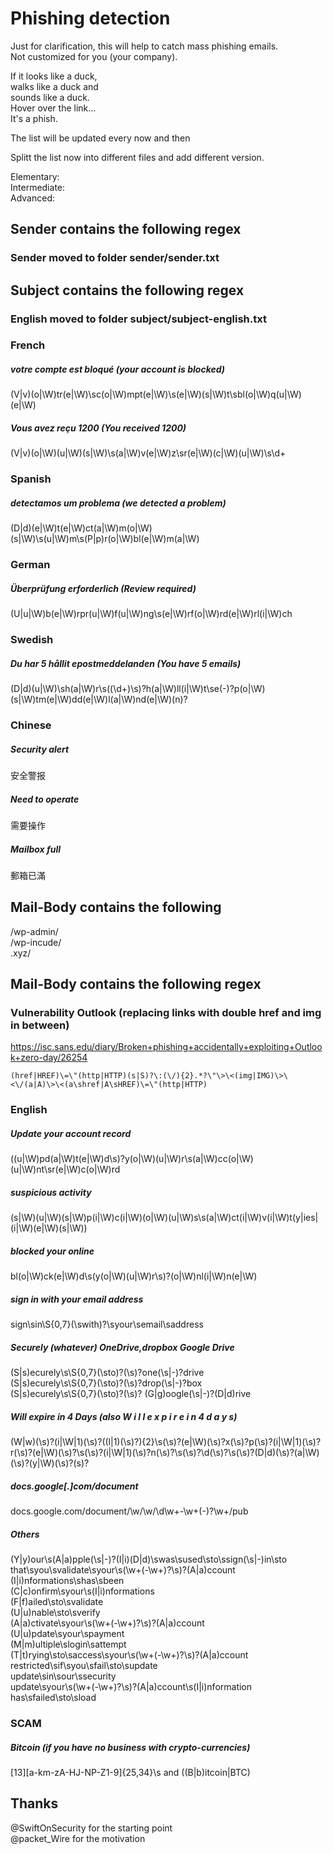 # Phishing detection

Just for clarification, this will help to catch mass phishing emails.  
Not customized for you (your company).

If it looks like a duck,  
walks like a duck and  
sounds like a duck.  
Hover over the link...  
It's a phish.  

The list will be updated every now and then  

Splitt the list now into different files and add different version.

Elementary:  
Intermediate:   
Advanced:  

## Sender contains the following regex

### Sender moved to folder sender/sender.txt

## Subject contains the following regex

### English moved to folder subject/subject-english.txt

### French
##### votre compte est bloqué (your account is blocked)
(V|v)(o|\W)tr(e|\W)\sc(o|\W)mpt(e|\W)\s(e|\W)(s|\W)t\sbl(o|\W)q(u|\W)(e|\W)
##### Vous avez reçu 1200 (You received 1200)
(V|v)(o|\W)(u|\W)(s|\W)\s(a|\W)v(e|\W)z\sr(e|\W)(c|\W)(u|\W)\s\d+

### Spanish
##### detectamos um problema (we detected a problem)
(D|d)(e|\W)t(e|\W)ct(a|\W)m(o|\W)(s|\W)\s(u|\W)m\s(P|p)r(o|\W)bl(e|\W)m(a|\W) 

### German
##### Überprüfung erforderlich (Review required)
(U|u|\W)b(e|\W)rpr(u|\W)f(u|\W)ng\s(e|\W)rf(o|\W)rd(e|\W)rl(i|\W)ch

### Swedish
##### Du har 5 hållit epostmeddelanden (You have 5 emails)
(D|d)(u|\W)\sh(a|\W)r\s((\d+)\s)?h(a|\W)ll(i|\W)t\se(-)?p(o|\W)(s|\W)tm(e|\W)dd(e|\W)l(a|\W)nd(e|\W)(n)?  

### Chinese
##### Security alert
安全警报
##### Need to operate
需要操作
##### Mailbox full
郵箱已滿  

## Mail-Body contains the following

/wp-admin/  
/wp-incude/  
\.xyz/  

## Mail-Body contains the following regex

### Vulnerability Outlook (replacing links with double href and img in between)
https://isc.sans.edu/diary/Broken+phishing+accidentally+exploiting+Outlook+zero-day/26254  
```
(href|HREF)\=\"(http|HTTP)(s|S)?\:(\/){2}.*?\"\>\<(img|IMG)\>\<\/(a|A)\>\<(a\shref|A\sHREF)\=\"(http|HTTP)
```

### English
##### Update your account record
((u|\W)pd(a|\W)t(e|\W)d\s)?y(o|\W)(u|\W)r\s(a|\W)cc(o|\W)(u|\W)nt\sr(e|\W)c(o|\W)rd
##### suspicious activity
(s|\W)(u|\W)(s|\W)p(i|\W)c(i|\W)(o|\W)(u|\W)s\s(a|\W)ct(i|\W)v(i|\W)t(y|ies|(i|\W)(e|\W)(s|\W))
##### blocked your online
bl(o|\W)ck(e|\W)d\s(y(o|\W)(u|\W)r\s)?(o|\W)nl(i|\W)n(e|\W)
##### sign in with your email address
sign\sin\S{0,7}(\swith)?\syour\semail\saddress
##### Securely (whatever) OneDrive,dropbox Google Drive
(S|s)ecurely\s\S{0,7}(\sto)?(\s)?one(\s|-)?drive  
(S|s)ecurely\s\S{0,7}(\sto)?(\s)?drop(\s|-)?box  
(S|s)ecurely\s\S{0,7}(\sto)?(\s)? (G|g)oogle(\s|-)?(D|d)rive  
##### Will expire in 4 Days (also W i l l  e x p i r e  i n  4  d a y s)
(W|w)(\s)?(i|\W|1)(\s)?((l|1)(\s)?){2}\s(\s)?(e|\W)(\s)?x(\s)?p(\s)?(i|\W|1)(\s)?r(\s)?(e|\W)(\s)?\s(\s)?(i|\W|1)(\s)?n(\s)?\s(\s)?\d(\s)?\s(\s)?(D|d)(\s)?(a|\W)(\s)?(y|\W)(\s)?(s)?
##### docs.google[.]com/document  
docs\.google\.com\/document\/\w\/\w\/\d\w+\-\w+(\-)?\w+\/pub
##### Others
(Y|y)our\s(A|a)pple(\s|-)?(I|i)(D|d)\swas\sused\sto\ssign(\s|-)in\sto  
that\syou\svalidate\syour\s(\w+(-\w+)?\s)?(A|a)ccount  
(I|i)nformations\shas\sbeen  
(C|c)onfirm\syour\s(I|i)nformations  
(F|f)ailed\sto\svalidate  
(U|u)nable\sto\sverify  
(A|a)ctivate\syour\s(\w+(-\w+)?\s)?(A|a)ccount  
(U|u)pdate\syour\spayment  
(M|m)ultiple\slogin\sattempt  
(T|t)rying\sto\saccess\syour\s(\w+(-\w+)?\s)?(A|a)ccount  
restricted\sif\syou\sfail\sto\supdate  
update\sin\sour\ssecurity  
update\syour\s(\w+(-\w+)?\s)?(A|a)ccount\s(I|i)nformation  
has\sfailed\sto\sload  


### SCAM 
##### Bitcoin (if you have no business with crypto-currencies)
[13][a-km-zA-HJ-NP-Z1-9]{25,34}\\s and ((B|b)itcoin|BTC)


## Thanks
@SwiftOnSecurity for the starting point  
@packet_Wire for the motivation
